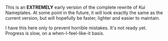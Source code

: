 This is an **EXTREMELY** early version of the complete rewrite of Kui Nameplates. At some point in the future, it will look exactly the same as the current version, but will hopefully be faster, lighter and easier to maintain.

I have this here only to prevent horrible mistakes. It's not ready yet. Progress is slow, on a when-I-feel-like-it basis.
